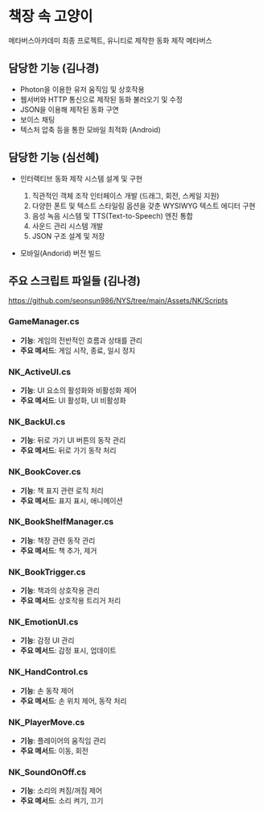 # 책장 속 고양이 
메타버스아카데미 최종 프로젝트,
유니티로 제작한 동화 제작 메타버스

## 담당한 기능 (김나경)
- Photon을 이용한 유저 움직임 및 상호작용
- 웹서버와 HTTP 통신으로 제작된 동화 불러오기 및 수정
- JSON을 이용해 제작된 동화 구연
- 보이스 채팅
- 텍스처 압축 등을 통한 모바일 최적화 (Android)

## 담당한 기능 (심선혜)

- 인터랙티브 동화 제작 시스템 설계 및 구현
  1. 직관적인 객체 조작 인터페이스 개발 (드래그, 회전, 스케일 지원)
  2. 다양한 폰트 및 텍스트 스타일링 옵션을 갖춘 WYSIWYG 텍스트 에디터 구현
  3. 음성 녹음 시스템 및 TTS(Text-to-Speech) 엔진 통합
  4. 사운드 관리 시스템 개발
  5. JSON 구조 설계 및 저장
    
- 모바일(Andorid) 버전 빌드

## 주요 스크립트 파일들 (김나경)
https://github.com/seonsun986/NYS/tree/main/Assets/NK/Scripts
### GameManager.cs
- **기능**: 게임의 전반적인 흐름과 상태를 관리
- **주요 메서드**: 게임 시작, 종료, 일시 정지

### NK_ActiveUI.cs
- **기능**: UI 요소의 활성화와 비활성화 제어
- **주요 메서드**: UI 활성화, UI 비활성화

### NK_BackUI.cs
- **기능**: 뒤로 가기 UI 버튼의 동작 관리
- **주요 메서드**: 뒤로 가기 동작 처리

### NK_BookCover.cs
- **기능**: 책 표지 관련 로직 처리
- **주요 메서드**: 표지 표시, 애니메이션

### NK_BookShelfManager.cs
- **기능**: 책장 관련 동작 관리
- **주요 메서드**: 책 추가, 제거

### NK_BookTrigger.cs
- **기능**: 책과의 상호작용 관리
- **주요 메서드**: 상호작용 트리거 처리

### NK_EmotionUI.cs
- **기능**: 감정 UI 관리
- **주요 메서드**: 감정 표시, 업데이트

### NK_HandControl.cs
- **기능**: 손 동작 제어
- **주요 메서드**: 손 위치 제어, 동작 처리

### NK_PlayerMove.cs
- **기능**: 플레이어의 움직임 관리
- **주요 메서드**: 이동, 회전

### NK_SoundOnOff.cs
- **기능**: 소리의 켜짐/꺼짐 제어
- **주요 메서드**: 소리 켜기, 끄기
